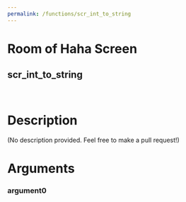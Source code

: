 ```yaml
---
permalink: /functions/scr_int_to_string
---
```

# Room of Haha Screen  
## scr_int_to_string  
&nbsp;  
# Description  
(No description provided. Feel free to make a pull request!) 
&nbsp;  
# Arguments
### argument0

&nbsp;  



